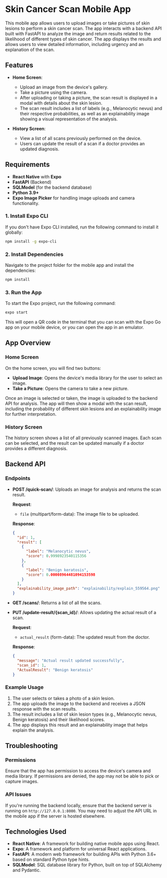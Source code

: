 

# Skin Cancer Scan Mobile App

This mobile app allows users to upload images or take pictures of skin lesions to perform a skin cancer scan. The app interacts with a backend API built with FastAPI to analyze the image and return results related to the likelihood of different types of skin cancer. The app displays the results and allows users to view detailed information, including urgency and an explanation of the scan.

## Features

- **Home Screen**: 
  - Upload an image from the device's gallery.
  - Take a picture using the camera.
  - After uploading or taking a picture, the scan result is displayed in a modal with details about the skin lesion.
  - The scan result includes a list of labels (e.g., Melanocytic nevus) and their respective probabilities, as well as an explainability image showing a visual representation of the analysis.
  
- **History Screen**:
  - View a list of all scans previously performed on the device.
  - Users can update the result of a scan if a doctor provides an updated diagnosis.

## Requirements

- **React Native** with **Expo**
- **FastAPI** (Backend)
- **SQLModel** (for the backend database)
- **Python 3.9+**
- **Expo Image Picker** for handling image uploads and camera functionality.


### 1. Install Expo CLI

If you don't have Expo CLI installed, run the following command to install it globally:

```bash
npm install -g expo-cli
```

### 2. Install Dependencies

Navigate to the project folder for the mobile app and install the dependencies:

```bash
npm install
```

### 3. Run the App

To start the Expo project, run the following command:

```bash
expo start
```

This will open a QR code in the terminal that you can scan with the Expo Go app on your mobile device, or you can open the app in an emulator.

## App Overview

### Home Screen

On the home screen, you will find two buttons:

* **Upload Image**: Opens the device's media library for the user to select an image.
* **Take a Picture**: Opens the camera to take a new picture.

Once an image is selected or taken, the image is uploaded to the backend API for analysis. The app will then show a modal with the scan result, including the probability of different skin lesions and an explainability image for further interpretation.

### History Screen

The history screen shows a list of all previously scanned images. Each scan can be selected, and the result can be updated manually if a doctor provides a different diagnosis.

## Backend API

### Endpoints

* **POST /quick-scan/**: Uploads an image for analysis and returns the scan result.

  **Request**:

  * `file` (multipart/form-data): The image file to be uploaded.

  **Response**:

  ```json
  {
    "id": 1,
    "result": [
      {
        "label": "Melanocytic nevus",
        "score": 0.9998923540115356
      },
      {
        "label": "Benign keratosis",
        "score": 0.00008964481094153598
      }
    ],
    "explainability_image_path": "explainability/explain_559564.png"
  }
  ```

* **GET /scans/**: Returns a list of all the scans.

* **PUT /update-result/{scan\_id}/**: Allows updating the actual result of a scan.

  **Request**:

  * `actual_result` (form-data): The updated result from the doctor.

  **Response**:

  ```json
  {
    "message": "Actual result updated successfully",
    "scan_id": 1,
    "ActualResult": "Benign keratosis"
  }
  ```

### Example Usage

1. The user selects or takes a photo of a skin lesion.
2. The app uploads the image to the backend and receives a JSON response with the scan results.
3. The result includes a list of skin lesion types (e.g., Melanocytic nevus, Benign keratosis) and their likelihood scores.
4. The app displays this result and an explainability image that helps explain the analysis.

## Troubleshooting

### Permissions

Ensure that the app has permission to access the device's camera and media library. If permissions are denied, the app may not be able to pick or capture images.

### API Issues

If you're running the backend locally, ensure that the backend server is running on `http://127.0.0.1:8000`. You may need to adjust the API URL in the mobile app if the server is hosted elsewhere.

## Technologies Used

* **React Native**: A framework for building native mobile apps using React.
* **Expo**: A framework and platform for universal React applications.
* **FastAPI**: A modern web framework for building APIs with Python 3.6+ based on standard Python type hints.
* **SQLModel**: SQL database library for Python, built on top of SQLAlchemy and Pydantic.




